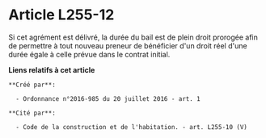 # Article L255-12

Si cet agrément est délivré, la durée du bail est de plein droit prorogée afin de permettre à tout nouveau preneur de
bénéficier d'un droit réel d'une durée égale à celle prévue dans le contrat initial.

**Liens relatifs à cet article**

	**Créé par**:

	  - Ordonnance n°2016-985 du 20 juillet 2016 - art. 1

	**Cité par**:

	  - Code de la construction et de l'habitation. - art. L255-10 (V)

